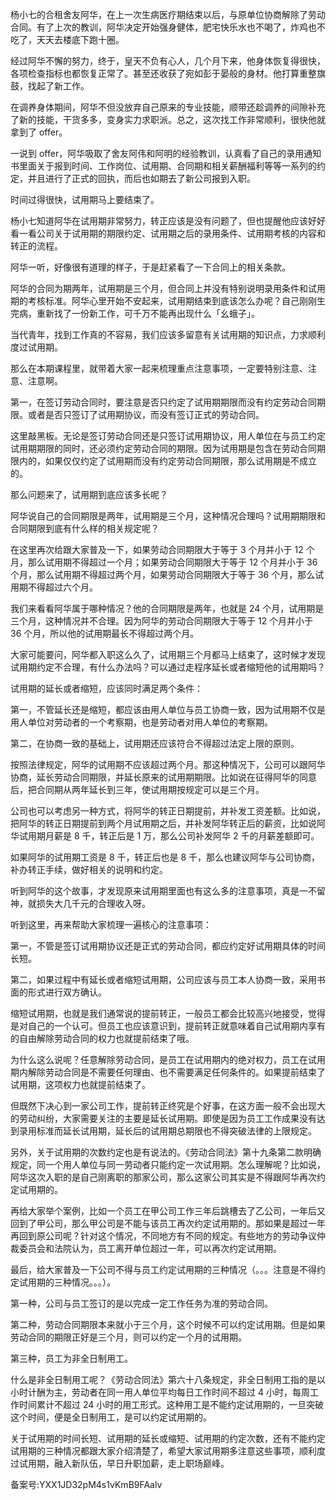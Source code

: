 杨小七的合租舍友阿华，在上一次生病医疗期结束以后，与原单位协商解除了劳动合同。有了上次的教训，阿华决定开始强身健体，肥宅快乐水也不喝了，炸鸡也不吃了，天天去楼底下跑十圈。

经过阿华不懈的努力，终于，皇天不负有心人，几个月下来，他身体恢复得很快，各项检查指标也都恢复正常了。甚至还收获了宛如彭于晏般的身材。他打算重整旗鼓，找起了新工作。

在调养身体期间，阿华不但没放弃自己原来的专业技能，顺带还趁调养的间隙补充了新的技能，干货多多，变身实力求职派。总之，这次找工作非常顺利，很快他就拿到了 offer。

一说到 offer，阿华吸取了舍友阿伟和阿明的经验教训，认真看了自己的录用通知书里面关于报到时间、工作岗位、试用期、合同期和相关薪酬福利等等一系列的约定，并且进行了正式的回执，而后也如期去了新公司报到入职。

时间过得很快，试用期马上要结束了。

杨小七知道阿华在试用期非常努力，转正应该是没有问题了，但也提醒他应该好好看一看公司关于试用期的期限约定、试用期之后的录用条件、试用期考核的内容和转正的流程。

阿华一听，好像很有道理的样子，于是赶紧看了一下合同上的相关条款。

阿华的合同为期两年，试用期是三个月，但合同上并没有特别说明录用条件和试用期的考核标准。阿华心里开始不安起来，试用期结束到底该怎么办呢？自己刚刚生完病，重新找了一份新工作，可千万不能再出现什么「幺蛾子」。

当代青年，找到工作真的不容易，我们应该多留意有关试用期的知识点，力求顺利度过试用期。

那么在本期课程里，就带着大家一起来梳理重点注意事项，一定要特别注意、注意、注意啊。

第一，在签订劳动合同时，要注意是否只约定了试用期期限而没有约定劳动合同期限。或者是否只签订了试用期协议，而没有签订正式的劳动合同。

这里敲黑板。无论是签订劳动合同还是只签订试用期协议，用人单位在与员工约定试用期期限的同时，还必须约定劳动合同的期限。因为试用期是包含在劳动合同期限内的，如果仅仅约定了试用期而没有约定劳动合同期限，那么试用期是不成立的。

那么问题来了，试用期到底应该多长呢？

阿华说自己的合同期限是两年，试用期是三个月，这种情况合理吗？试用期期限和合同期限到底有什么样的相关规定呢？

在这里再次给跟大家普及一下，如果劳动合同期限大于等于 3 个月并小于 12 个月，那么试用期不得超过一个月；如果劳动合同期限大于等于 12 个月并小于 36 个月，那么试用期不得超过两个月，如果劳动合同期限大于等于 36 个月，那么试用期不得超过六个月。

我们来看看阿华属于哪种情况？他的合同期限是两年，也就是 24 个月，试用期是三个月，这种情况并不合理。因为阿华的劳动合同期限大于等于 12 个月并小于 36 个月，所以他的试用期最长不得超过两个月。

大家可能要问，阿华都入职这么久了，试用期三个月都马上结束了，这时候才发现试用期约定不合理，有什么办法吗？可以通过走程序延长或者缩短他的试用期吗？

试用期的延长或者缩短，应该同时满足两个条件：

第一，不管延长还是缩短，都应该由用人单位与员工协商一致，因为试用期不仅是用人单位对劳动者的一个考察期，也是劳动者对用人单位的考察期。

第二，在协商一致的基础上，试用期还应该符合不得超过法定上限的原则。

按照法律规定，阿华的试用期不应该超过两个月。那这种情况下，公司可以跟阿华协商，延长劳动合同期限，并延长原来的试用期期限。比如说在征得阿华的同意后，把合同期从两年延长到三年，使试用期按规定可以是三个月。

公司也可以考虑另一种方式，将阿华的转正日期提前，并补发工资差额。比如说，把阿华的转正日期提前到两个月试用期之后，并补发阿华转正后的薪资，比如说阿华试用期月薪是 8 千，转正后是 1 万，那么公司补发阿华 2 千的月薪差额即可。

如果阿华的试用期工资是 8 千，转正后也是 8 千，那么也建议阿华与公司协商，补办转正手续，做好相关的说明和约定。

听到阿华的这个故事，才发现原来试用期里面也有这么多的注意事项，真是一不留神，就损失大几千元的合理收入呀。

听到这里，再来帮助大家梳理一遍核心的注意事项：

第一，不管是签订试用期协议还是正式的劳动合同，都应约定好试用期具体的时间长短。

第二，如果过程中有延长或者缩短试用期，公司应该与员工本人协商一致，采用书面的形式进行双方确认。

缩短试用期，也就是我们通常说的提前转正，一般员工都会比较高兴地接受，觉得是对自己的一个认可。但员工也应该意识到，提前转正就意味着自己试用期内享有的自由解除劳动合同的权力也就提前结束了哦。

为什么这么说呢？任意解除劳动合同，是员工在试用期内的绝对权力，员工在试用期内解除劳动合同是不需要任何理由、也不需要满足任何条件的。如果提前结束了试用期，这项权力也就提前结束了。

但既然下决心到一家公司工作，提前转正终究是个好事，在这方面一般不会出现大的劳动纠纷，大家需要关注的主要是延长试用期。即使是因为员工工作成果没有达到录用标准而延长试用期，延长后的试用期总期限也不得突破法律的上限规定。

另外，关于试用期的次数约定也是有说法的。《劳动合同法》第十九条第二款明确规定，同一个用人单位与同一劳动者只能约定一次试用期。怎么理解呢？比如说，阿华这次入职的是自己刚离职的那家公司，那么这家公司其实是不得跟阿华再次约定试用期的。

再给大家举个案例，比如一个员工在甲公司工作三年后跳槽去了乙公司，一年后又回到了甲公司，那么甲公司是不能与该员工再次约定试用期的。那如果是超过一年再回到原公司呢？针对这个情况，不同地方有不同的规定。有些地方的劳动争议仲裁委员会和法院认为，员工离开单位超过一年，可以再次约定试用期。

最后，给大家普及一下公司不得与员工约定试用期的三种情况（。。。注意是不得约定试用期的三种情况。。。）。

第一种，公司与员工签订的是以完成一定工作任务为准的劳动合同。

第二种，劳动合同期限本来就小于三个月，这个时候不可以约定试用期。但是如果劳动合同的期限正好是三个月，则可以约定一个月的试用期。

第三种，员工为非全日制用工。

什么是非全日制用工呢？《劳动合同法》第六十八条规定，非全日制用工指的是以小时计酬为主，劳动者在同一用人单位平均每日工作时间不超过 4 小时，每周工作时间累计不超过 24 小时的用工形式。这种用工是不能约定试用期的，一旦突破这个时间，便是全日制用工，是可以约定试用期的。

关于试用期的时间长短、试用期的延长或缩短、试用期的约定次数，还有不能约定试用期的三种情况都跟大家介绍清楚了，希望大家试用期多注意这些事项，顺利度过试用期，融入新队伍，早日升职加薪，走上职场巅峰。

备案号:YXX1JD32pM4s1vKmB9FAalv